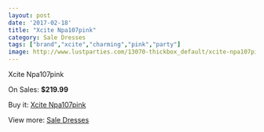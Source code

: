 ```yaml
---
layout: post
date: '2017-02-18'
title: "Xcite Npa107pink"
category: Sale Dresses
tags: ["brand","xcite","charming","pink","party"]
image: http://www.lustparties.com/13070-thickbox_default/xcite-npa107pink.jpg
---
```

Xcite Npa107pink

On Sales: **$219.99**
<a href="https://www.lustparties.com/en/sale-dresses/4971-xcite-npa107pink.html"><amp-img layout="responsive" width="600" height="600" src="//www.lustparties.com/13070-thickbox_default/xcite-npa107pink.jpg" alt="Xcite Npa107pink 0" /></a>

Buy it: [Xcite Npa107pink](https://www.lustparties.com/en/sale-dresses/4971-xcite-npa107pink.html "Xcite Npa107pink")

View more: [Sale Dresses](https://www.lustparties.com/en/30-sale-dresses "Sale Dresses")